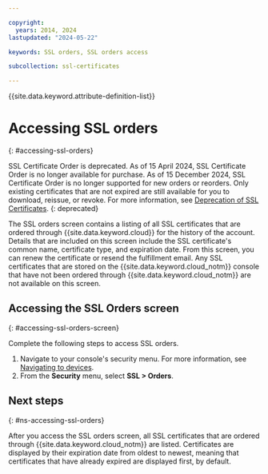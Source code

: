 ```yaml
---

copyright:
  years: 2014, 2024
lastupdated: "2024-05-22"

keywords: SSL orders, SSL orders access

subcollection: ssl-certificates

---
```


{{site.data.keyword.attribute-definition-list}}

# Accessing SSL orders
{: #accessing-ssl-orders}

SSL Certificate Order is deprecated. As of 15 April 2024, SSL Certificate Order is no longer available for purchase. As of 15 December 2024,  SSL Certificate Order is no longer supported for new orders or reorders. Only existing certificates that are not expired are still available for you to download, reissue, or revoke. For more information, see [Deprecation of SSL Certificates](/docs/ssl-certificates?topic=ssl-certificates-deprecation).
{: deprecated}

The SSL orders screen contains a listing of all SSL certificates that are ordered through {{site.data.keyword.cloud}} for the history of the account. Details that are included on this screen include the SSL certificate's common name, certificate type, and expiration date. From this screen, you can renew the certificate or resend the fulfillment email. Any SSL certificates that are stored on the {{site.data.keyword.cloud_notm}} console that have not been ordered through {{site.data.keyword.cloud_notm}} are not available on this screen.

## Accessing the SSL Orders screen
{: #accessing-ssl-orders-screen}

Complete the following steps to access SSL orders.

1. Navigate to your console's security menu. For more information, see [Navigating to devices](/docs/ssl-certificates?topic=ssl-certificates-navigating-devices).
2. From the **Security** menu, select **SSL > Orders**.

## Next steps
{: #ns-accessing-ssl-orders}

After you access the SSL orders screen, all SSL certificates that are ordered through {{site.data.keyword.cloud_notm}} are listed. Certificates are displayed by their expiration date from oldest to newest, meaning that certificates that have already expired are displayed first, by default.
